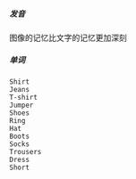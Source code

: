 ##### 发音

图像的记忆比文字的记忆更加深刻

##### 单词

```
Shirt
Jeans
T-shirt 
Jumper 
Shoes 
Ring 
Hat 
Boots 
Socks 
Trousers
Dress 
Short
```

